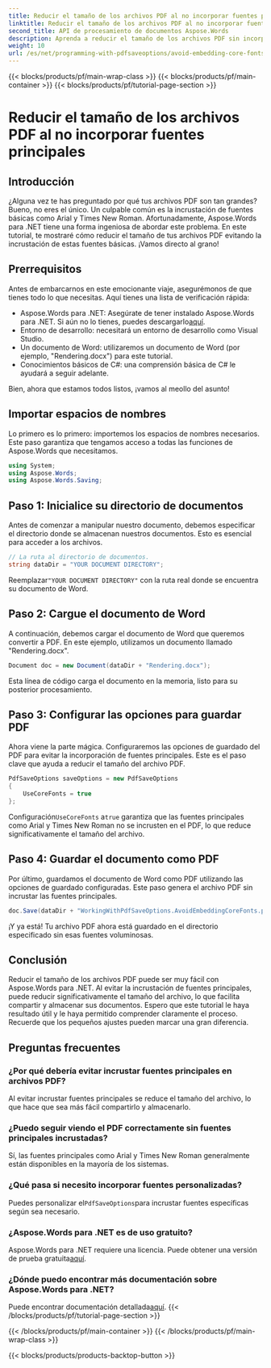 ```yaml
---
title: Reducir el tamaño de los archivos PDF al no incorporar fuentes principales
linktitle: Reducir el tamaño de los archivos PDF al no incorporar fuentes principales
second_title: API de procesamiento de documentos Aspose.Words
description: Aprenda a reducir el tamaño de los archivos PDF sin incorporar fuentes principales con Aspose.Words para .NET. Siga nuestra guía paso a paso para optimizar sus archivos PDF.
weight: 10
url: /es/net/programming-with-pdfsaveoptions/avoid-embedding-core-fonts/
---
```


{{< blocks/products/pf/main-wrap-class >}}
{{< blocks/products/pf/main-container >}}
{{< blocks/products/pf/tutorial-page-section >}}

# Reducir el tamaño de los archivos PDF al no incorporar fuentes principales

## Introducción

¿Alguna vez te has preguntado por qué tus archivos PDF son tan grandes? Bueno, no eres el único. Un culpable común es la incrustación de fuentes básicas como Arial y Times New Roman. Afortunadamente, Aspose.Words para .NET tiene una forma ingeniosa de abordar este problema. En este tutorial, te mostraré cómo reducir el tamaño de tus archivos PDF evitando la incrustación de estas fuentes básicas. ¡Vamos directo al grano!

## Prerrequisitos

Antes de embarcarnos en este emocionante viaje, asegurémonos de que tienes todo lo que necesitas. Aquí tienes una lista de verificación rápida:

-  Aspose.Words para .NET: Asegúrate de tener instalado Aspose.Words para .NET. Si aún no lo tienes, puedes descargarlo[aquí](https://releases.aspose.com/words/net/).
- Entorno de desarrollo: necesitará un entorno de desarrollo como Visual Studio.
- Un documento de Word: utilizaremos un documento de Word (por ejemplo, "Rendering.docx") para este tutorial.
- Conocimientos básicos de C#: una comprensión básica de C# le ayudará a seguir adelante.

Bien, ahora que estamos todos listos, ¡vamos al meollo del asunto!

## Importar espacios de nombres

Lo primero es lo primero: importemos los espacios de nombres necesarios. Este paso garantiza que tengamos acceso a todas las funciones de Aspose.Words que necesitamos.

```csharp
using System;
using Aspose.Words;
using Aspose.Words.Saving;
```

## Paso 1: Inicialice su directorio de documentos

Antes de comenzar a manipular nuestro documento, debemos especificar el directorio donde se almacenan nuestros documentos. Esto es esencial para acceder a los archivos.

```csharp
// La ruta al directorio de documentos.
string dataDir = "YOUR DOCUMENT DIRECTORY";
```

 Reemplazar`"YOUR DOCUMENT DIRECTORY"` con la ruta real donde se encuentra su documento de Word.

## Paso 2: Cargue el documento de Word

A continuación, debemos cargar el documento de Word que queremos convertir a PDF. En este ejemplo, utilizamos un documento llamado "Rendering.docx".

```csharp
Document doc = new Document(dataDir + "Rendering.docx");
```

Esta línea de código carga el documento en la memoria, listo para su posterior procesamiento.

## Paso 3: Configurar las opciones para guardar PDF

Ahora viene la parte mágica. Configuraremos las opciones de guardado del PDF para evitar la incorporación de fuentes principales. Este es el paso clave que ayuda a reducir el tamaño del archivo PDF.

```csharp
PdfSaveOptions saveOptions = new PdfSaveOptions
{
    UseCoreFonts = true
};
```

 Configuración`UseCoreFonts` a`true` garantiza que las fuentes principales como Arial y Times New Roman no se incrusten en el PDF, lo que reduce significativamente el tamaño del archivo.

## Paso 4: Guardar el documento como PDF

Por último, guardamos el documento de Word como PDF utilizando las opciones de guardado configuradas. Este paso genera el archivo PDF sin incrustar las fuentes principales.

```csharp
doc.Save(dataDir + "WorkingWithPdfSaveOptions.AvoidEmbeddingCoreFonts.pdf", saveOptions);
```

¡Y ya está! Tu archivo PDF ahora está guardado en el directorio especificado sin esas fuentes voluminosas.

## Conclusión

Reducir el tamaño de los archivos PDF puede ser muy fácil con Aspose.Words para .NET. Al evitar la incrustación de fuentes principales, puede reducir significativamente el tamaño del archivo, lo que facilita compartir y almacenar sus documentos. Espero que este tutorial le haya resultado útil y le haya permitido comprender claramente el proceso. Recuerde que los pequeños ajustes pueden marcar una gran diferencia.

## Preguntas frecuentes

### ¿Por qué debería evitar incrustar fuentes principales en archivos PDF?
Al evitar incrustar fuentes principales se reduce el tamaño del archivo, lo que hace que sea más fácil compartirlo y almacenarlo.

### ¿Puedo seguir viendo el PDF correctamente sin fuentes principales incrustadas?
Sí, las fuentes principales como Arial y Times New Roman generalmente están disponibles en la mayoría de los sistemas.

### ¿Qué pasa si necesito incorporar fuentes personalizadas?
 Puedes personalizar el`PdfSaveOptions`para incrustar fuentes específicas según sea necesario.

### ¿Aspose.Words para .NET es de uso gratuito?
 Aspose.Words para .NET requiere una licencia. Puede obtener una versión de prueba gratuita[aquí](https://releases.aspose.com/).

### ¿Dónde puedo encontrar más documentación sobre Aspose.Words para .NET?
 Puede encontrar documentación detallada[aquí](https://reference.aspose.com/words/net/).
{{< /blocks/products/pf/tutorial-page-section >}}

{{< /blocks/products/pf/main-container >}}
{{< /blocks/products/pf/main-wrap-class >}}

{{< blocks/products/products-backtop-button >}}
